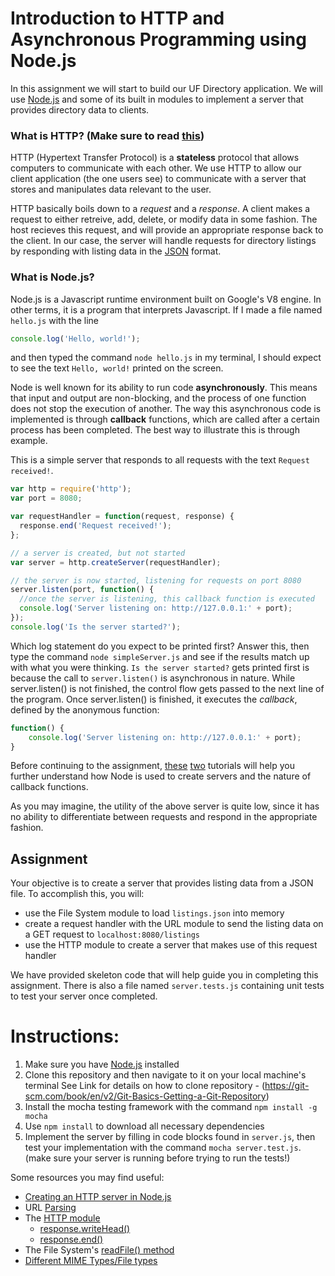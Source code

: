 # Introduction to HTTP and Asynchronous Programming using Node.js
In this assignment we will start to build our UF Directory application. We will use [Node.js](https://en.wikipedia.org/wiki/Node.js) and some of its built in modules to implement a server that provides directory data to clients. 
### What is HTTP? (Make sure to read [this](http://code.tutsplus.com/tutorials/http-the-protocol-every-web-developer-must-know-part-1--net-31177))
HTTP (Hypertext Transfer Protocol) is a **stateless** protocol that allows computers to communicate with each other. We use HTTP to allow our client application (the one users see) to communicate with a server that stores and manipulates data relevant to the user.

HTTP basically boils down to a *request* and a *response*. A client makes a request to either retreive, add, delete, or modify data in some fashion. The host recieves this request, and will provide an appropriate response back to the client. In our case, the server will handle requests for directory listings by responding with listing data in the [JSON](http://stackoverflow.com/questions/383692/what-is-json-and-why-would-i-use-it) format.

### What is Node.js?
Node.js is a Javascript runtime environment built on Google's V8 engine. In other terms, it is a program that interprets Javascript. If I made a file named `hello.js` with the line
```javascript
console.log('Hello, world!');
```
and then typed the command `node hello.js` in my terminal, I should expect to see the text 
`Hello, world!` printed on the screen. 

Node is well known for its ability to run code **asynchronously**.  This means that input and output are non-blocking, and the process of one function does not stop the execution of another. The way this asynchronous code is implemented is through **callback** functions, which are called after a certain process has been completed. The best way to illustrate this is through example. 

This is a simple server that responds to all requests with the text `Request received!`.

```javascript
var http = require('http'); 
var port = 8080; 

var requestHandler = function(request, response) {
  response.end('Request received!');
};

// a server is created, but not started
var server = http.createServer(requestHandler);

// the server is now started, listening for requests on port 8080
server.listen(port, function() {
  //once the server is listening, this callback function is executed
  console.log('Server listening on: http://127.0.0.1:' + port);
});
console.log('Is the server started?');
```
Which log statement do you expect to be printed first? Answer this, then type the command `node simpleServer.js` and see if the results match up with what you were thinking. `Is the server started?` gets printed first is because the call to `server.listen()` is asynchronous in nature. While server.listen() is not finished, the control flow gets passed to the next line of the program. Once server.listen() is finished, it executes the *callback*, defined by the anonymous function: 
```javascript
function() {
    console.log('Server listening on: http://127.0.0.1:' + port);
}
```
Before continuing to the assignment, [these](http://www.theprojectspot.com/tutorial-post/Node-js-for-beginners-part-1-hello-world/2) [two](http://www.theprojectspot.com/tutorial-post/nodejs-for-beginners-callbacks/4) tutorials will help you further understand how Node is used to create servers and the nature of callback functions. 

As you may imagine, the utility of the above server is quite low, since it has no ability to differentiate between requests and respond in the appropriate fashion.

## Assignment
Your objective is to create a server that provides listing data from a JSON file. To accomplish this, you will: 
- use the File System module to load `listings.json` into memory  
- create a request handler with the URL module to send the listing data on a GET request to `localhost:8080/listings`
- use the HTTP module to create a server that makes use of this request handler

We have provided skeleton code that will help guide you in completing this assignment. There is also a file named `server.tests.js` containing unit tests to test your server once completed. 

# Instructions: 

1. Make sure you have [Node.js](https://nodejs.org/en/) installed
2. Clone this repository and then navigate to it on your local machine's terminal 
  See Link for details on how to clone repository - (https://git-scm.com/book/en/v2/Git-Basics-Getting-a-Git-Repository)
3. Install the mocha testing framework with the command `npm install -g mocha`
4. Use `npm install` to download all necessary dependencies
5. Implement the server by filling in code blocks found in `server.js`, then test your implementation with the command `mocha server.test.js`. (make sure your server is running before trying to run the tests!)

Some resources you may find useful: 
- [Creating an HTTP server in Node.js](http://www.sitepoint.com/creating-a-http-server-in-node-js/)
- URL [Parsing](https://nodejs.org/api/url.html#url_url_parsing)
- The [HTTP module](https://nodejs.org/api/http.html)
    - [response.writeHead()](https://nodejs.org/api/http.html#http_response_writehead_statuscode_statusmessage_headers)
    - [response.end()](https://nodejs.org/api/http.html#http_response_end_data_encoding_callback)
- The File System's [readFile() method](https://nodejs.org/api/fs.html#fs_fs_readfile_file_options_callback)
- [Different MIME Types/File types](https://developer.mozilla.org/en-US/docs/Web/HTTP/Basics_of_HTTP/MIME_types/Complete_list_of_MIME_types)





